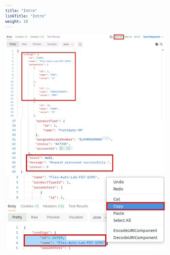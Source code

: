 ```yaml
---
title: "Intro"
linkTitle: "Intro"
weight: 10
---
```




![Screenshot](screenshot_066.png)
![Screenshot](screenshot_067.png)
![Screenshot](screenshot_068.png)